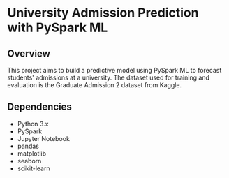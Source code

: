 # University Admission Prediction with PySpark ML

## Overview

This project aims to build a predictive model using PySpark ML to forecast students' admissions at a university. The dataset used for training and evaluation is the Graduate Admission 2 dataset from Kaggle.

## Dependencies

- Python 3.x
- PySpark
- Jupyter Notebook
- pandas
- matplotlib
- seaborn
- scikit-learn
